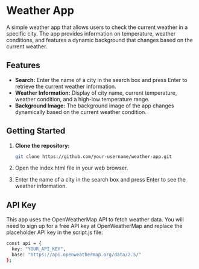 # Weather App

A simple weather app that allows users to check the current weather in a specific city. The app provides information on temperature, weather conditions, and features a dynamic background that changes based on the current weather.

## Features

- **Search:** Enter the name of a city in the search box and press Enter to retrieve the current weather information.
- **Weather Information:** Display of city name, current temperature, weather condition, and a high-low temperature range.
- **Background Image:** The background image of the app changes dynamically based on the current weather condition.

## Getting Started

1. **Clone the repository:**

   ```bash
   git clone https://github.com/your-username/weather-app.git

2. Open the index.html file in your web browser.

3. Enter the name of a city in the search box and press Enter to see the weather information.

## API Key

This app uses the OpenWeatherMap API to fetch weather data. You will need to sign up for a free API key at OpenWeatherMap and replace the placeholder API key in the script.js file:
```bash
const api = {
  key: "YOUR_API_KEY",
  base: "https://api.openweathermap.org/data/2.5/"
};

